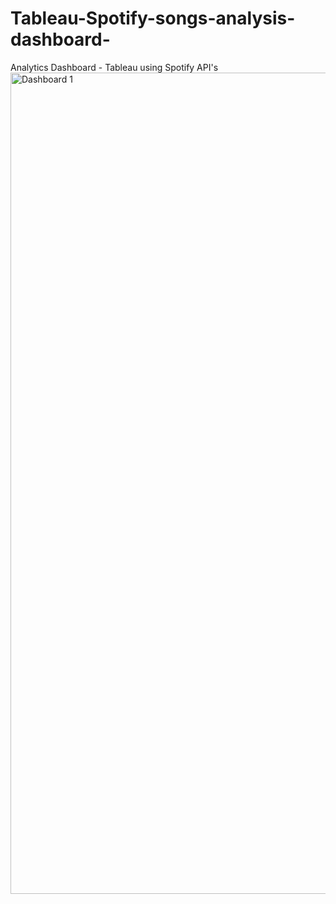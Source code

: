 # Tableau-Spotify-songs-analysis-dashboard-
Analytics Dashboard - Tableau using Spotify API's 
<img width="2798" height="1314" alt="Dashboard 1" src="https://github.com/user-attachments/assets/80d5d24a-701d-428a-b39f-b6dfc6884606" />
